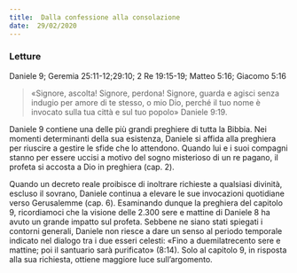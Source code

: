 ```yaml
---
title:  Dalla confessione alla consolazione
date:  29/02/2020
---
```


### Letture
Daniele 9; Geremia 25:11-12;29:10; 2 Re 19:15-19; Matteo 5:16; Giacomo 5:16

> <p></p>
> «Signore, ascolta! Signore, perdona! Signore, guarda e agisci senza indugio per amore di te stesso, o mio Dio, perché il tuo nome è invocato sulla tua città e sul tuo popolo» Daniele 9:19.

Daniele 9 contiene una delle più grandi preghiere di tutta la Bibbia. Nei momenti determinanti della sua esistenza, Daniele si affida alla preghiera per riuscire a gestire le sfide che lo attendono. Quando lui e i suoi compagni stanno per essere uccisi a motivo del sogno misterioso di un re pagano, il profeta si accosta a Dio in preghiera (cap. 2).

Quando un decreto reale proibisce di inoltrare richieste a qualsiasi divinità, escluso il sovrano, Daniele continua a elevare le sue invocazioni quotidiane verso Gerusalemme (cap. 6). Esaminando dunque la preghiera del capitolo 9, ricordiamoci che la visione delle 2.300 sere e mattine di Daniele 8 ha avuto un grande impatto sul profeta. Sebbene ne siano stati spiegati i contorni generali, Daniele non riesce a dare un senso al periodo temporale indicato nel dialogo tra i due esseri celesti: «Fino a duemilatrecento sere e mattine; poi il santuario sarà purificato» (8:14). Solo al capitolo 9, in risposta alla sua richiesta, ottiene maggiore luce sull’argomento.